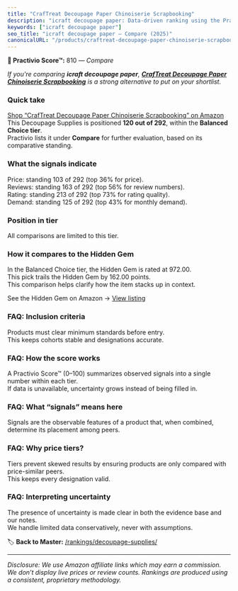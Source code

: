 ```yaml
---
title: "CrafTreat Decoupage Paper Chinoiserie Scrapbooking"
description: "icraft decoupage paper: Data-driven ranking using the Practivio Score™. Positioned by quality, value, demand, findability, momentum."
keywords: ["icraft decoupage paper"]
seo_title: "icraft decoupage paper — Compare (2025)"
canonicalURL: "/products/craftreat-decoupage-paper-chinoiserie-scrapbooking-B0BQC4KQ7W/"
---
```


**🛒 Practivio Score™:** 810 — _Compare_


*If you're comparing **icraft decoupage paper**, **[CrafTreat Decoupage Paper Chinoiserie Scrapbooking](https://www.amazon.com/dp/B0BQC4KQ7W?tag=practivio-20)** is a strong alternative to put on your shortlist.*
### Quick take
[Shop “CrafTreat Decoupage Paper Chinoiserie Scrapbooking” on Amazon](https://www.amazon.com/dp/B0BQC4KQ7W?tag=practivio-20)
This Decoupage Supplies is positioned **120 out of 292**, within the **Balanced Choice tier**.  
Practivio lists it under **Compare** for further evaluation, based on its comparative standing.

### What the signals indicate
Price: standing 103 of 292 (top 36% for price).  
Reviews: standing 163 of 292 (top 56% for review numbers).  
Rating: standing 213 of 292 (top 73% for rating quality).  
Demand: standing 125 of 292 (top 43% for monthly demand).

### Position in tier
All comparisons are limited to this tier.

### How it compares to the Hidden Gem
In the Balanced Choice tier, the Hidden Gem is rated at 972.00.  
This pick trails the Hidden Gem by 162.00 points.  
This comparison helps clarify how the item stacks up in context.  

See the Hidden Gem on Amazon → [View listing](https://www.amazon.com/dp/B003VYD9DM?tag=practivio-20)

### FAQ: Inclusion criteria
Products must clear minimum standards before entry.  
This keeps cohorts stable and designations accurate.

### FAQ: How the score works
A Practivio Score™ (0–100) summarizes observed signals into a single number within each tier.  
If data is unavailable, uncertainty grows instead of being filled in.

### FAQ: What “signals” means here
Signals are the observable features of a product that, when combined, determine its placement among peers.

### FAQ: Why price tiers?
Tiers prevent skewed results by ensuring products are only compared with price-similar peers.  
This keeps every designation valid.

### FAQ: Interpreting uncertainty
The presence of uncertainty is made clear in both the evidence base and our notes.  
We handle limited data conservatively, never with assumptions.

<!-- Missing template for Compare/CompareWithinPriceClass -->


🏷️ **Back to Master:** [/rankings/decoupage-supplies/](/rankings/decoupage-supplies/)

---
_Disclosure: We use Amazon affiliate links which may earn a commission. We don’t display live prices or review counts. Rankings are produced using a consistent, proprietary methodology._
